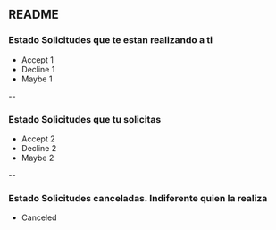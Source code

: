 ## README

### Estado Solicitudes que te estan realizando a ti

- Accept 1
- Decline 1
- Maybe 1

--

### Estado Solicitudes que tu solicitas

- Accept 2
- Decline 2
- Maybe 2

--

### Estado Solicitudes canceladas. Indiferente quien la realiza

- Canceled
